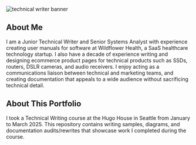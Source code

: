 ![technical writer banner](technical_writer_banner.png)
## About Me
I am a Junior Technical Writer and Senior Systems Analyst with experience creating user manuals for software at Wildflower Health, a SaaS healthcare technology startup. I also have a decade of experience writing and designing ecommerce product pages for technical products such as SSDs, routers, DSLR cameras, and audio receivers. I enjoy acting as a communications liaison between technical and marketing teams, and creating documentation that appeals to a wide audience without sacrificing technical detail. 
## About This Portfolio
I took a Technical Writing course at the Hugo House in Seattle from January to March 2025. This repository contains writing samples, diagrams, and documentation audits/rewrites that showcase work I completed during the course.  
